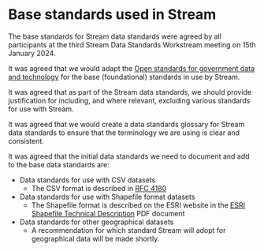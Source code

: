 # Base standards used in Stream

The base standards for Stream data standards were agreed by all participants at the third Stream Data Standards Workstream meeting on 15th January 2024.

It was agreed that we would adapt the [Open standards for government data and technology](https://www.gov.uk/government/collections/open-standards-for-government-data-and-technology) for the base (foundational) standards in use by Stream.

It was agreed that as part of the Stream data standards, we should provide justification for including, and where relevant, excluding various standards for use with Stream.

It was agreed that we would create a data standards glossary for Stream data standards to ensure that the terminology we are using is clear and consistent.

It was agreed that the initial data standards we need to document and add to the base data standards are:

* Data standards for use with CSV datasets
  * The CSV format is described in [RFC 4180](https://datatracker.ietf.org/doc/html/rfc4180)
* Data standards for use with Shapefile format datasets
  * The Shapefile format is described on the ESRI website in the [ESRI Shapefile Technical Description](https://www.esri.com/content/dam/esrisites/sitecore-archive/Files/Pdfs/library/whitepapers/pdfs/shapefile.pdf) PDF document
* Data standards for other geographical datasets
  * A recommendation for which standard Stream will adopt for geographical data will be made shortly.
 
